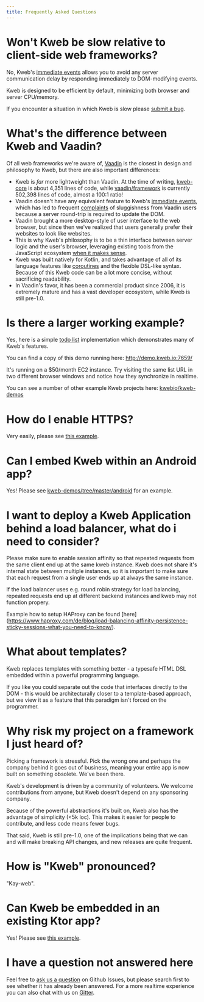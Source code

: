 ```yaml
---
title: Frequently Asked Questions
---
```


# Won't Kweb be slow relative to client-side web frameworks?

No, Kweb's [immediate
events](https://docs.kweb.io/en/latest/events.html#immediate-events)
allows you to avoid any server communication delay by responding
immediately to DOM-modifying events.

Kweb is designed to be efficient by default, minimizing both browser and
server CPU/memory.

If you encounter a situation in which Kweb is slow please [submit a
bug](https://github.com/kwebio/kweb-core/issues).

# What\'s the difference between Kweb and Vaadin?

Of all web frameworks we\'re aware of, [Vaadin](https://vaadin.com/) is
the closest in design and philosophy to Kweb, but there are also
important differences:

-   Kweb is *far* more lightweight than Vaadin. At the time of writing,
    [kweb-core](https://github.com/kwebio/kweb-core) is about 4,351
    lines of code, while
    [vaadin/framework](https://github.com/vaadin/framework) is currently
    502,398 lines of code, almost a 100:1 ratio!
-   Vaadin doesn\'t have any equivalent feature to Kweb\'s [immediate
    events](https://docs.kweb.io/en/latest/events.html#immediate-events),
    which has led to frequent
    [complaints](https://stackoverflow.com/a/22848521/16050) of
    sluggishness from Vaadin users because a server round-trip is
    required to update the DOM.
-   Vaadin brought a more desktop-style of user interface to the web
    browser, but since then we\'ve realized that users generally prefer
    their websites to look like websites.
-   This is why Kweb\'s philosophy is to be a thin interface between
    server logic and the user\'s browser, leveraging existing tools from
    the JavaScript ecosystem [when it makes
    sense](https://docs.kweb.io/en/latest/style.html).
-   Kweb was built natively for Kotlin, and takes advantage of all of
    its language features like
    [coroutines](https://kotlinlang.org/docs/reference/coroutines-overview.html)
    and the flexible DSL-like syntax. Because of this Kweb code can be a
    lot more concise, without sacrificing readability.
-   In Vaadin\'s favor, it has been a commercial product since 2006, it
    is extremely mature and has a vast developer ecosystem, while Kweb
    is still pre-1.0.

# Is there a larger working example?

Yes, here is a simple [todo
list](https://github.com/kwebio/kweb-demos/tree/master/todoList)
implementation which demonstrates many of Kweb\'s features.

You can find a copy of this demo running here:
<http://demo.kweb.io:7659/>

It\'s running on a \$50/month EC2 instance. Try visiting the same list
URL in two different browser windows and notice how they synchronize in
realtime.

You can see a number of other example Kweb projects here:
[kwebio/kweb-demos](https://github.com/kwebio/kweb-demos/tree/master/)

# How do I enable HTTPS?

Very easily, please see [this
example](https://github.com/kwebio/kweb-demos/blob/master/https/src/HttpsApp.kt).

# Can I embed Kweb within an Android app?

Yes! Please see
[kweb-demos/tree/master/android](https://github.com/kwebio/kweb-demos/tree/master/android)
for an example.

# I want to deploy a Kweb Application behind a load balancer, what do i need to consider?

Please make sure to enable session affinity so that repeated requests
from the same client end up at the same kweb instance. Kweb does not
share it\'s internal state between multiple instances, so it is
important to make sure that each request from a single user ends up at
always the same instance.

If the load balancer uses e.g. round robin strategy for load balancing,
repeated requests end up at different backend instances and kweb may not
function propery.

Example how to setup HAProxy can be found
\[here\](<https://www.haproxy.com/de/blog/load-balancing-affinity-persistence-sticky-sessions-what-you-need-to-know/>).

# What about templates?

Kweb replaces templates with something better - a typesafe HTML DSL
embedded within a powerful programming language.

If you like you could separate out the code that interfaces directly to
the DOM - this would be architecturally closer to a template-based
approach, but we view it as a feature that this paradigm isn\'t forced
on the programmer.

# Why risk my project on a framework I just heard of?

Picking a framework is stressful. Pick the wrong one and perhaps the
company behind it goes out of business, meaning your entire app is now
built on something obsolete. We\'ve been there.

Kweb\'s development is driven by a community of volunteers. We welcome
contributions from anyone, but Kweb doesn\'t depend on any sponsoring
company.

Because of the powerful abstractions it\'s built on, Kweb also has the
advantage of simplicity (\<5k loc). This makes it easier for people to
contribute, and less code means fewer bugs.

That said, Kweb is still pre-1.0, one of the implications being that we
can and will make breaking API changes, and new releases are quite
frequent.

# How is \"Kweb\" pronounced?

\"Kay-web\".

# Can Kweb be embedded in an existing Ktor app?

Yes! Please see [this
example](https://github.com/kwebio/kweb-demos/blob/master/ktorFeature/src/FeatureApp.kt).

# I have a question not answered here

Feel free to [ask us a
question](https://github.com/kwebio/core/issues/new) on Github Issues,
but please search first to see whether it has already been answered. For
a more realtime experience you can also chat with us on
[Gitter](https://gitter.im/kwebio/Lobby).
